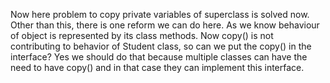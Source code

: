 Now here problem to copy private variables of superclass is solved now. Other than this, there is one reform we can do here.
As we know behaviour of object is represented by its class methods. Now copy() is not contributing to behavior of Student class, so can we put the copy() in the interface?
Yes we should do that because multiple classes can have the need to have copy() and in that case they can implement this interface.